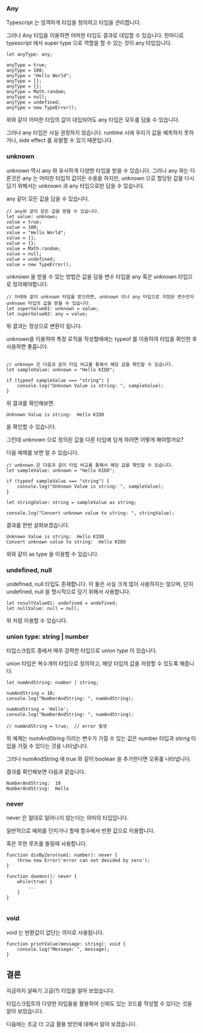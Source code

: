 ### Any

Typescript 는 엄격하게 타입을 정의하고 타입을 관리합니다. 

그러나 Any 타입을 이용하면 어떠한 타입도 결과로 대입할 수 있습니다. 한마디로 typescript 에서 super type 으로 역할을 할 수 있는 것이 any 타입입니다. 

```
let anyType: any;

anyType = true;
anyType = 100;
anyType = "Hello World";
anyType = [];
anyType = {};
anyType = Math.random;
anyType = null;
anyType = undefined;
anyType = new TypeError();

```

위와 같이 어떠한 타입의 값이 대입되어도 any 타입은 모두를 담을 수 있습니다. 

그러나 any 타입은 사실 권장하지 않습니다. runtime 시에 우리가 값을 예측하지 못하거나, side effect 를 유발할 수 있기 때문입니다. 

### unknown

unknown 역시 any 와 유사하게 다양한 타입을 받을 수 있습니다. 그러나 any 와는 다른것은 any 는 어떠한 타입의 값이든 수용을 하지만, unknown 으로 할당된 값을 다시 담기 위해서는 unknown 과 any 타입으로만 담을 수 있습니다. 

any 같이 모든 값을 담을 수 있습니다. 

```
// any와 같이 모든 값을 받을 수 있습니다. 
let value: unknown;
value = true;
value = 100;
value = "Hello World";
value = [];
value = {};
value = Math.random;
value = null;
value = undefined;
value = new TypeError();
```

unknown 을 받을 수 있는 방법은 값을 담을 변수 타입을 any 혹은 unknown 타입으로 정의해야합니다. 

```
// 아래와 같이 unknown 타입을 받으려면, unknown 이나 any 타입으로 지정된 변수만이 unknown 타입의 값을 받을 수 있습니다. 
let superValue01: unknown = value;
let superValue02: any = value;
```

위 결과는 정상으로 변환이 됩니다. 

unknown을 이용하여 특정 로직을 작성할때에는 typeof 를 이용하여 타입을 확인한 후 사용하면 좋흡니다. 

```

// unknown 은 다음과 같이 타입 비교를 통해서 해당 값을 확인할 수 있습니다. 
let sampleValue: unknown = "Hello KIDO";

if (typeof sampleValue === "string") {
    console.log("Unknown Value is string: ", sampleValue);
}

```

위 결과를 확인해보면. 

```
Unknown Value is string:  Hello KIDO
```

을 확인할 수 있습니다. 

그린데 unknown 으로 정의된 값을 다른 타입에 담게 하려면 어떻게 해야할까요? 

다음 예제를 보면 알 수 있습니다. 

```
// unknown 은 다음과 같이 타입 비교를 통해서 해당 값을 확인할 수 있습니다. 
let sampleValue: unknown = "Hello KIDO";

if (typeof sampleValue === "string") {
    console.log("Unknown Value is string: ", sampleValue);
}

let stringValue: string = sampleValue as string;

console.log("Convert unknown value to string: ", stringValue);
```

결과를 한번 살펴보겠습니다. 

```
Unknown Value is string:  Hello KIDO
Convert unknown value to string:  Hello KIDO
```

위와 같이 as type 을 이용할 수 있습니다. 

### undefined, null

undefined, null 타입도 존재합니다. 이 둘은 사실 크게 많이 사용하지는 않으며, 단지 undefined, null 을 명시적으로 담기 위해서 사용합니다. 

```
let resultValue01: undefined = undefined;
let nullValue: null = null;
```

위 처럼 이용할 수 있습니다. 

### union type: string | number

타입스크립트 중에서 매우 강력한 타입으로 union type 이 있습니다. 

union 타입은 복수개의 타입으로 정의하고, 해당 타입의 값을 저장할 수 있도록 해줍니다. 

```
let numAndString: number | string;

numAndString = 10;
console.log("NumberAndString: ", numAndString);

numAndString = 'Hello';
console.log("NumberAndString: ", numAndString);

// numAndString = true;  // error 발생 
```

위 예제는 numAndString 이라는 변수가 가질 수 있는 값은 number 타입과 stirng 타입을 가질 수 있다는 것을 나타냅니다. 

그러나 numAndString 에 true 와 같이 boolean 을 추가한다면 오류를 나타냅니다. 

결과를 확인해보면 다음과 같습니다. 

```
NumberAndString:  10
NumberAndString:  Hello
```

### never

never 은 절대로 일어나지 않는다는 의미의 타입입니다. 

일반적으로 예외를 던지거나 할때 함수에서 반환 값으로 이용합니다. 

혹은 무한 루프를 돌릴때 사용합니다. 

```
function divByZero(num1: number): never {
    throw new Error('error can not devided by zero');
}

function daemon(): never {
    while(true) {
        ...
    }
}


```

### void

void 는 반환값이 없단는 의미로 사용됩니다. 

```
function printValue(message: string): void {
    console.log("Message: ", message);
}
```

## 결론

지금까지 살짜기 고급(?) 타입을 알아 보았습니다. 

타입스크립트의 다양한 타입들을 활용하여 신뢰도 있는 코드를 작성할 수 있다는 것을 알아 보았습니다. 

다음에는 조금 더 고급 활용 방안에 대해서 알아 보겠습니다. 